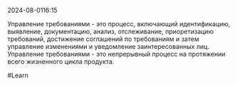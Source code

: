  2024-08-0116:15


Управление требованиями - это процесс, включающий идентификацию, выявление, документацию, анализ, отслеживание, приоретизацию требований, достижение соглашений по требованиям и затем управление изменениями и уведомление заинтересованных лиц. Управление требованиями - это непрерывный процесс на протяжении всего жизненного цикла продукта.


#Learn